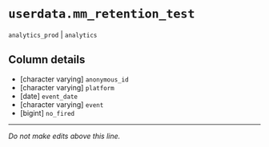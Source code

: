 # `userdata.mm_retention_test`
`analytics_prod` | `analytics`

## Column details
* [character varying] `anonymous_id`
* [character varying] `platform`
* [date]      `event_date`
* [character varying] `event`
* [bigint]    `no_fired`

-------------------------------------------------------------------------------
*Do not make edits above this line.*
